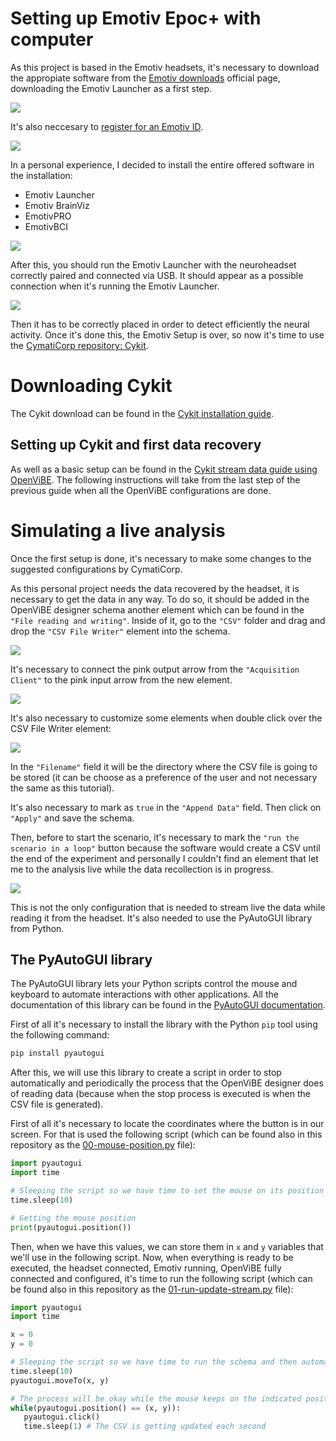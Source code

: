 # Setting up Emotiv Epoc+ with computer

As this project is based in the Emotiv headsets, it's necessary to download the appropiate software from the [Emotiv downloads](https://www.emotiv.com/emotiv-launcher/) official page, downloading the Emotiv Launcher as a first step.

![](/01-doc/02-concepts/img/1.png)

It's also neccesary to [register for an Emotiv ID](https://www.emotiv.com/my-account/).

![](/01-doc/02-concepts/img/2.png)

In a personal experience, I decided to install the entire offered software in the installation:

- Emotiv Launcher
- Emotiv BrainViz
- EmotivPRO
- EmotivBCI

![](/01-doc/02-concepts/img/3.png)

After this, you should run the Emotiv Launcher with the neuroheadset correctly paired and connected via USB. It should appear as a possible connection when it's running the Emotiv Launcher.

![](/01-doc/02-concepts/img/4.png)

Then it has to be correctly placed in order to detect efficiently the neural activity. Once it's done this, the Emotiv Setup is over, so now it's time to use the [CymatiCorp repository: Cykit](https://github.com/CymatiCorp/CyKit).

# Downloading Cykit

The Cykit download can be found in the [Cykit installation guide](https://github.com/CymatiCorp/CyKit/wiki/How-to-Install-CyKIT).

## Setting up Cykit and first data recovery

As well as a basic setup can be found in the [Cykit stream data guide using OpenViBE](https://github.com/CymatiCorp/CyKit/wiki/How-to-Stream-Data-to-OpenViBE). The following instructions will take from the last step of the previous guide when all the OpenViBE configurations are done.

# Simulating a live analysis

Once the first setup is done, it's necessary to make some changes to the suggested configurations by CymatiCorp.

As this personal project needs the data recovered by the headset, it is necessary to get the data in any way. To do so, it should be added in the OpenViBE designer schema another element which can be found in the ```"File reading and writing"```. Inside of it, go to the ```"CSV"``` folder and drag and drop the ```"CSV File Writer"``` element into the schema.

![](/01-doc/02-concepts/img/5.png)

It's necessary to connect the pink output arrow from the ```"Acquisition Client"``` to the pink input arrow from the new element.

![](/01-doc/02-concepts/img/6.png)

It's also necessary to customize some elements when double click over the CSV File Writer element:

![](/01-doc/02-concepts/img/7.png)

In the ```"Filename"``` field it will be the directory where the CSV file is going to be stored (it can be choose as a preference of the user and not necessary the same as this tutorial).

It's also necessary to mark as ```true``` in the ```"Append Data"``` field. Then click on ```"Apply"``` and save the schema.

Then, before to start the scenario, it's necessary to mark the ```"run the scenario in a loop"``` button because the software would create a CSV until the end of the experiment and personally I couldn't find an element that let me to the analysis live while the data recollection is in progress.

![](/01-doc/02-concepts/img/8.png)

This is not the only configuration that is needed to stream live the data while reading it from the headset. It's also needed to use the PyAutoGUI library from Python.

## The PyAutoGUI library

The PyAutoGUI library lets your Python scripts control the mouse and keyboard to automate interactions with other applications. All the documentation of this library can be found in the [PyAutoGUI documentation](https://pyautogui.readthedocs.io/en/latest/).

First of all it's necessary to install the library with the Python ```pip``` tool using the following command:

```bash
pip install pyautogui
```

After this, we will use this library to create a script in order to stop automatically and periodically the process that the OpenViBE designer does of reading data (because when the stop process is executed is when the CSV file is generated).

First of all it's necessary to locate the coordinates where the button is in our screen. For that is used the following script (which can be found also in this repository as the [00-mouse-position.py](https://github.com/Joul24py/UAA-ICI-Thesis/blob/main/02-code/02-code/00-mouse-position.py) file):

```python
import pyautogui
import time

# Sleeping the script so we have time to set the mouse on its position
time.sleep(10)

# Getting the mouse position
print(pyautogui.position())
```

Then, when we have this values, we can store them in ```x``` and ```y``` variables that we'll use in the following script. Now, when everything is ready to be executed, the headset connected, Emotiv running, OpenViBE fully connected and configured, it's time to run the following script (which can be found also in this repository as the [01-run-update-stream.py](https://github.com/Joul24py/UAA-ICI-Thesis/blob/main/02-code/02-code/01-run-update-stream.py) file):

```python
import pyautogui
import time

x = 0
y = 0

# Sleeping the script so we have time to run the schema and then automatically moves to the indicated position
time.sleep(10)
pyautogui.moveTo(x, y)

# The process will be okay while the mouse keeps on the indicated position 
while(pyautogui.position() == (x, y)):
   pyautogui.click()
   time.sleep(1) # The CSV is getting updated each second
```

